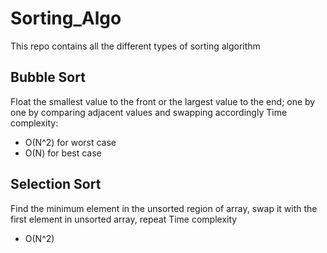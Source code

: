 # Sorting_Algo

This repo contains all the different types of sorting algorithm

## Bubble Sort

Float the smallest value to the front or the largest value to the end; one by one by comparing adjacent values and swapping accordingly
Time complexity:

- O(N^2) for worst case
- O(N) for best case

## Selection Sort

Find the minimum element in the unsorted region of array, swap it with the first element in unsorted array, repeat
Time complexity

- O(N^2)
